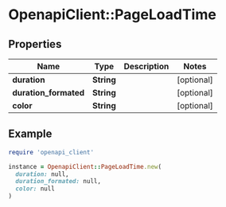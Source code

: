# OpenapiClient::PageLoadTime

## Properties

| Name | Type | Description | Notes |
| ---- | ---- | ----------- | ----- |
| **duration** | **String** |  | [optional] |
| **duration_formated** | **String** |  | [optional] |
| **color** | **String** |  | [optional] |

## Example

```ruby
require 'openapi_client'

instance = OpenapiClient::PageLoadTime.new(
  duration: null,
  duration_formated: null,
  color: null
)
```

